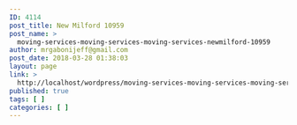 ```yaml
---
ID: 4114
post_title: New Milford 10959
post_name: >
  moving-services-moving-services-moving-services-newmilford-10959
author: mrgabonijeff@gmail.com
post_date: 2018-03-28 01:38:03
layout: page
link: >
  http://localhost/wordpress/moving-services-moving-services-moving-services-newmilford-10959/
published: true
tags: [ ]
categories: [ ]
---
```

